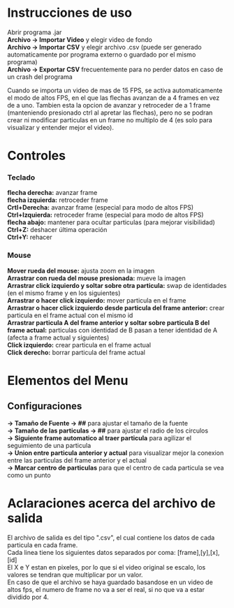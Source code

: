# Instrucciones de uso

Abrir programa .jar  
**Archivo -> Importar Video** y elegir video de fondo  
**Archivo -> Importar CSV** y elegir archivo .csv (puede ser generado automaticamente por programa externo o guardado por el mismo programa)  
**Archivo -> Exportar CSV** frecuentemente para no perder datos en caso de un crash del programa  

Cuando se importa un video de mas de 15 FPS, se activa automaticamente el modo de altos FPS, en el que las flechas avanzan de a 4 frames en vez de a uno. Tambien esta la opcion de avanzar y retroceder de a 1 frame (manteniendo presionado ctrl al apretar las flechas), pero no se podran crear ni modificar particulas en un frame no multiplo de 4 (es solo para visualizar y entender mejor el video).

# Controles  
### Teclado  
**flecha derecha:** avanzar frame  
**flecha izquierda:** retroceder frame  
**Crtl+Derecha:** avanzar frame (especial para modo de altos FPS)  
**Ctrl+Izquierda:** retroceder frame (especial para modo de altos FPS)  
**flecha abajo:** mantener para ocultar particulas (para mejorar visibilidad)  
**Ctrl+Z:** deshacer última operación  
**Ctrl+Y:** rehacer  

### Mouse  
**Mover rueda del mouse:** ajusta zoom en la imagen  
**Arrastrar con rueda del mouse presionada:** mueve la imagen  
**Arrastrar click izquierdo y soltar sobre otra particula:** swap de identidades (en el mismo frame y en los siguientes)  
**Arrastrar o hacer click izquierdo:** mover particula en el frame  
**Arrastrar o hacer click izquierdo desde particula del frame anterior:** crear particula en el frame actual con el mismo id  
**Arrastrar particula A del frame anterior y soltar sobre particula B del frame actual:** particulas con identidad de B pasan a tener identidad de A (afecta a frame actual y siguientes)  
**Click izquierdo:** crear particula en el frame actual  
**Click derecho:** borrar particula del frame actual  

# Elementos del Menu  
## Configuraciones  
**-> Tamaño de Fuente -> \#\#** para ajustar el tamaño de la fuente  
**-> Tamaño de las particulas -> \#\#** para ajustar el radio de los circulos  
**-> Siguiente frame automatico al traer particula** para agilizar el seguimiento de una particula  
**-> Union entre particula anterior y actual** para visualizar mejor la conexion entre las particulas del frame anterior y el actual  
**-> Marcar centro de particulas** para que el centro de cada particula se vea como un punto  


# Aclaraciones acerca del archivo de salida
El archivo de salida es del tipo ".csv", el cual contiene los datos de cada particula en cada frame.  
Cada linea tiene los siguientes datos separados por coma: [frame],[y],[x],[id]  
El X e Y estan en pixeles, por lo que si el video original se escalo, los valores se tendran que multiplicar por un valor.  
En caso de que el archivo se haya guardado basandose en un video de altos fps, el numero de frame no va a ser el real, si no que va a estar dividido por 4.
